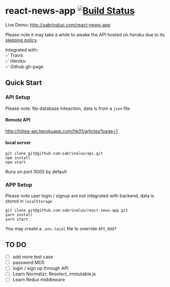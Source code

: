 # react-news-app [![Build Status](https://travis-ci.org/sabrinaluo/react-news-app.svg?branch=master)](https://travis-ci.org/sabrinaluo/react-news-app)

Live Demo: http://sabrinaluo.com/react-news-app

Please note it may take a while to awake the API hosted on heroku due to its [sleeping policy](https://devcenter.heroku.com/articles/free-dyno-hours#dyno-sleeping).

Integrated with:  
:white_check_mark: Travis  
:white_check_mark: Heroku  
:white_check_mark: Github gh-page  

## Quick Start
### API Setup
Please note: No database inteaction, data is from a `json` file
#### Remote API
http://hiitea-api.herokuapp.com/hk01/articles?page=1

#### local server
```
git clone git@github.com:sabrinaluo/api.git
npm install
npm start
```
Runs on port 3000 by default

### APP Setup
Please note user login / signup are not integrated with backend, data is stored in `localStorage`

```
git clone git@github.com:sabrinaluo/react-news-app.git
yarn install
yarn start
```
You may create a `.env.local` file to override `API_ROOT`

## TO DO
- [ ] add more test case
- [ ] password MD5
- [ ] login / sign up through API
- [ ] Learn Normalizr, Reselect, immutable.js 
- [ ] Learn Redux middleware
